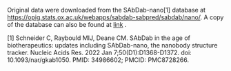 Original data were downloaded from the SAbDab-nano[1] database at https://opig.stats.ox.ac.uk/webapps/sabdab-sabpred/sabdab/nano/. A copy of the database can also be found at [link](https://cloud.tsinghua.edu.cn/f/5b6b908eab9f450796ef/?dl=1) .



[1] Schneider C, Raybould MIJ, Deane CM. SAbDab in the age of biotherapeutics: updates including SAbDab-nano, the nanobody structure tracker. Nucleic Acids Res. 2022 Jan 7;50(D1):D1368-D1372. doi: 10.1093/nar/gkab1050. PMID: 34986602; PMCID: PMC8728266.
